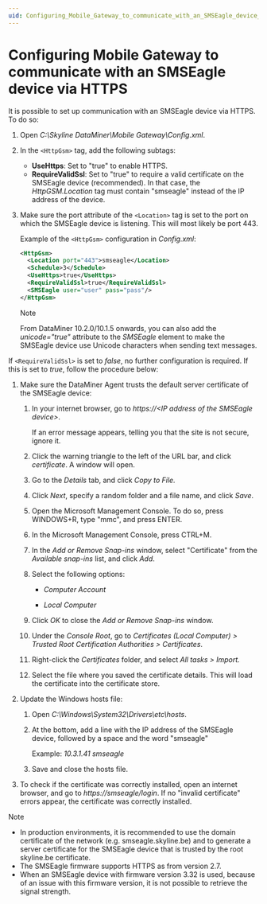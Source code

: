 ```yaml
---
uid: Configuring_Mobile_Gateway_to_communicate_with_an_SMSEagle_device_via_HTTPS
---
```


# Configuring Mobile Gateway to communicate with an SMSEagle device via HTTPS

It is possible to set up communication with an SMSEagle device via HTTPS. To do so:

1. Open *C:\\Skyline DataMiner\\Mobile Gateway\\Config.xml*.

1. In the `<HttpGsm>` tag, add the following subtags:

   - **UseHttps**: Set to "true" to enable HTTPS.
   - **RequireValidSsl**: Set to "true" to require a valid certificate on the SMSEagle device (recommended). In that case, the *HttpGSM.Location* tag must contain "smseagle" instead of the IP address of the device.

1. Make sure the port attribute of the `<Location>` tag is set to the port on which the SMSEagle device is listening. This will most likely be port 443.

   Example of the `<HttpGsm>` configuration in *Config.xml*:

   ```xml
   <HttpGsm>
     <Location port="443">smseagle</Location>
     <Schedule>3</Schedule>
     <UseHttps>true</UseHttps>
     <RequireValidSsl>true</RequireValidSsl>
     <SMSEagle user="user" pass="pass"/>
   </HttpGsm>
   ```

   > [!NOTE]
   > From DataMiner 10.2.0/10.1.5 onwards, you can also add the *unicode="true"* attribute to the *SMSEagle* element to make the SMSEagle device use Unicode characters when sending text messages.

If `<RequireValidSsl>` is set to *false*, no further configuration is required. If this is set to *true*, follow the procedure below:

1. Make sure the DataMiner Agent trusts the default server certificate of the SMSEagle device:

   1. In your internet browser, go to *https://\<IP address of the SMSEagle device>*.

      If an error message appears, telling you that the site is not secure, ignore it.

   1. Click the warning triangle to the left of the URL bar, and click *certificate*. A window will open.

   1. Go to the *Details* tab, and click *Copy to File.*

   1. Click *Next*, specify a random folder and a file name, and click *Save*.

   1. Open the Microsoft Management Console. To do so, press WINDOWS+R, type "mmc", and press ENTER.

   1. In the Microsoft Management Console, press CTRL+M.

   1. In the *Add or Remove Snap-ins* window, select "Certificate" from the *Available snap-ins* list, and click *Add*.

   1. Select the following options:

      - *Computer Account*

      - *Local Computer*

   1. Click *OK* to close the *Add or Remove Snap-ins* window.

   1. Under the *Console Root*, go to *Certificates (Local Computer) \> Trusted Root Certification Authorities \> Certificates*.

   1. Right-click the *Certificates* folder, and select *All tasks \> Import.*

   1. Select the file where you saved the certificate details. This will load the certificate into the certificate store.

1. Update the Windows hosts file:

   1. Open *C:\\Windows\\System32\\Drivers\\etc\\hosts*.

   1. At the bottom, add a line with the IP address of the SMSEagle device, followed by a space and the word "smseagle"

      Example: *10.3.1.41 smseagle*

   1. Save and close the hosts file.

1. To check if the certificate was correctly installed, open an internet browser, and go to *https://smseagle/login*. If no "invalid certificate" errors appear, the certificate was correctly installed.

> [!NOTE]
>
> - In production environments, it is recommended to use the domain certificate of the network (e.g. smseagle.skyline.be) and to generate a server certificate for the SMSEagle device that is trusted by the root skyline.be certificate.
> - The SMSEagle firmware supports HTTPS as from version 2.7.
> - When an SMSEagle device with firmware version 3.32 is used, because of an issue with this firmware version, it is not possible to retrieve the signal strength.
